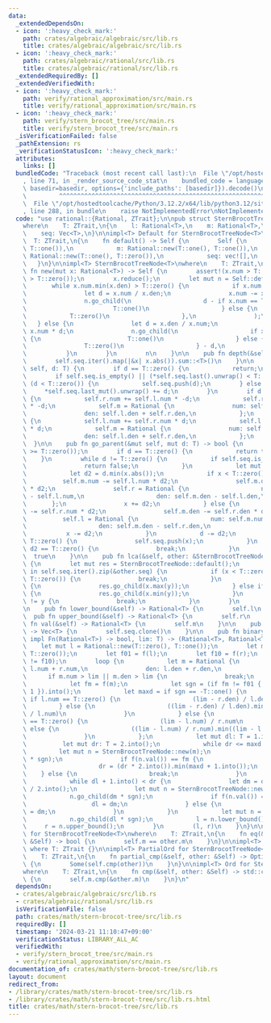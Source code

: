```yaml
---
data:
  _extendedDependsOn:
  - icon: ':heavy_check_mark:'
    path: crates/algebraic/algebraic/src/lib.rs
    title: crates/algebraic/algebraic/src/lib.rs
  - icon: ':heavy_check_mark:'
    path: crates/algebraic/rational/src/lib.rs
    title: crates/algebraic/rational/src/lib.rs
  _extendedRequiredBy: []
  _extendedVerifiedWith:
  - icon: ':heavy_check_mark:'
    path: verify/rational_approximation/src/main.rs
    title: verify/rational_approximation/src/main.rs
  - icon: ':heavy_check_mark:'
    path: verify/stern_brocot_tree/src/main.rs
    title: verify/stern_brocot_tree/src/main.rs
  _isVerificationFailed: false
  _pathExtension: rs
  _verificationStatusIcon: ':heavy_check_mark:'
  attributes:
    links: []
  bundledCode: "Traceback (most recent call last):\n  File \"/opt/hostedtoolcache/Python/3.12.2/x64/lib/python3.12/site-packages/onlinejudge_verify/documentation/build.py\"\
    , line 71, in _render_source_code_stat\n    bundled_code = language.bundle(stat.path,\
    \ basedir=basedir, options={'include_paths': [basedir]}).decode()\n          \
    \         ^^^^^^^^^^^^^^^^^^^^^^^^^^^^^^^^^^^^^^^^^^^^^^^^^^^^^^^^^^^^^^^^^^^^^^^^^^^^^^^^^\n\
    \  File \"/opt/hostedtoolcache/Python/3.12.2/x64/lib/python3.12/site-packages/onlinejudge_verify/languages/rust.py\"\
    , line 288, in bundle\n    raise NotImplementedError\nNotImplementedError\n"
  code: "use rational::{Rational, ZTrait};\n\npub struct SternBrocotTreeNode<T>\n\
    where\n    T: ZTrait,\n{\n    l: Rational<T>,\n    m: Rational<T>,\n    r: Rational<T>,\n\
    \    seq: Vec<T>,\n}\n\nimpl<T> Default for SternBrocotTreeNode<T>\nwhere\n  \
    \  T: ZTrait,\n{\n    fn default() -> Self {\n        Self {\n            l: Rational::new(T::zero(),\
    \ T::one()),\n            m: Rational::new(T::one(), T::one()),\n            r:\
    \ Rational::new(T::one(), T::zero()),\n            seq: vec![],\n        }\n \
    \   }\n}\n\nimpl<T> SternBrocotTreeNode<T>\nwhere\n    T: ZTrait,\n{\n    pub\
    \ fn new(mut x: Rational<T>) -> Self {\n        assert!(x.num > T::zero() && x.den\
    \ > T::zero());\n        x.reduce();\n        let mut n = Self::default();\n \
    \       while x.num.min(x.den) > T::zero() {\n            if x.num > x.den {\n\
    \                let d = x.num / x.den;\n                x.num -= x.den * d;\n\
    \                n.go_child(\n                    d - if x.num == T::zero() {\n\
    \                        T::one()\n                    } else {\n            \
    \            T::zero()\n                    },\n                );\n         \
    \   } else {\n                let d = x.den / x.num;\n                x.den -=\
    \ x.num * d;\n                n.go_child(\n                    if x.den == T::zero()\
    \ {\n                        T::one()\n                    } else {\n        \
    \                T::zero()\n                    } - d,\n                );\n \
    \           }\n        }\n        n\n    }\n\n    pub fn depth(&self) -> T {\n\
    \        self.seq.iter().map(|&x| x.abs()).sum::<T>()\n    }\n\n    pub fn go_child(&mut\
    \ self, d: T) {\n        if d == T::zero() {\n            return;\n        }\n\
    \        if self.seq.is_empty() || (*self.seq.last().unwrap() < T::zero()) !=\
    \ (d < T::zero()) {\n            self.seq.push(d);\n        } else {\n       \
    \     *self.seq.last_mut().unwrap() += d;\n        }\n        if d < T::zero()\
    \ {\n            self.r.num += self.l.num * -d;\n            self.r.den += self.l.den\
    \ * -d;\n            self.m = Rational {\n                num: self.l.num + self.r.num,\n\
    \                den: self.l.den + self.r.den,\n            };\n        } else\
    \ {\n            self.l.num += self.r.num * d;\n            self.l.den += self.r.den\
    \ * d;\n            self.m = Rational {\n                num: self.l.num + self.r.num,\n\
    \                den: self.l.den + self.r.den,\n            };\n        }\n  \
    \  }\n\n    pub fn go_parent(&mut self, mut d: T) -> bool {\n        assert!(d\
    \ >= T::zero());\n        if d == T::zero() {\n            return true;\n    \
    \    }\n        while d != T::zero() {\n            if self.seq.is_empty() {\n\
    \                return false;\n            }\n            let mut x = self.seq.pop().unwrap();\n\
    \            let d2 = d.min(x.abs());\n            if x < T::zero() {\n      \
    \          self.m.num -= self.l.num * d2;\n                self.m.den -= self.l.den\
    \ * d2;\n                self.r = Rational {\n                    num: self.m.num\
    \ - self.l.num,\n                    den: self.m.den - self.l.den,\n         \
    \       };\n                x += d2;\n            } else {\n                self.m.num\
    \ -= self.r.num * d2;\n                self.m.den -= self.r.den * d2;\n      \
    \          self.l = Rational {\n                    num: self.m.num - self.r.num,\n\
    \                    den: self.m.den - self.r.den,\n                };\n     \
    \           x -= d2;\n            }\n            d -= d2;\n            if x !=\
    \ T::zero() {\n                self.seq.push(x);\n            }\n            if\
    \ d2 == T::zero() {\n                break;\n            }\n        }\n      \
    \  true\n    }\n\n    pub fn lca(&self, other: &SternBrocotTreeNode<T>) -> SternBrocotTreeNode<T>\
    \ {\n        let mut res = SternBrocotTreeNode::default();\n        for (&x, &y)\
    \ in self.seq.iter().zip(&other.seq) {\n            if (x < T::zero()) != (y <\
    \ T::zero()) {\n                break;\n            }\n            if x < T::zero()\
    \ {\n                res.go_child(x.max(y));\n            } else if x > T::zero()\
    \ {\n                res.go_child(x.min(y));\n            }\n            if x\
    \ != y {\n                break;\n            }\n        }\n        res\n    }\n\
    \n    pub fn lower_bound(&self) -> Rational<T> {\n        self.l\n    }\n\n  \
    \  pub fn upper_bound(&self) -> Rational<T> {\n        self.r\n    }\n\n    pub\
    \ fn val(&self) -> Rational<T> {\n        self.m\n    }\n\n    pub fn path(&self)\
    \ -> Vec<T> {\n        self.seq.clone()\n    }\n\n    pub fn binary_search(f:\
    \ impl Fn(Rational<T>) -> bool, lim: T) -> (Rational<T>, Rational<T>) {\n    \
    \    let mut l = Rational::new(T::zero(), T::one());\n        let mut r = Rational::new(T::one(),\
    \ T::zero());\n        let f01 = f(l);\n        let f10 = f(r);\n        assert!(f01\
    \ != f10);\n        loop {\n            let m = Rational {\n                num:\
    \ l.num + r.num,\n                den: l.den + r.den,\n            };\n      \
    \      if m.num > lim || m.den > lim {\n                break;\n            }\n\
    \            let fm = f(m);\n            let sgn = (if fm != f01 { -1 } else {\
    \ 1 }).into();\n            let maxd = if sgn == -T::one() {\n               \
    \ if l.num == T::zero() {\n                    (lim - r.den) / l.den\n       \
    \         } else {\n                    ((lim - r.den) / l.den).min((lim - r.num)\
    \ / l.num)\n                }\n            } else {\n                if r.den\
    \ == T::zero() {\n                    (lim - l.num) / r.num\n                }\
    \ else {\n                    ((lim - l.num) / r.num).min((lim - l.den) / r.den)\n\
    \                }\n            };\n            let mut dl: T = 1.into();\n  \
    \          let mut dr: T = 2.into();\n            while dr <= maxd {\n       \
    \         let mut n = SternBrocotTreeNode::new(m);\n                n.go_child(dr\
    \ * sgn);\n                if f(n.val()) == fm {\n                    dl = dr;\n\
    \                    dr = (dr * 2.into()).min(maxd + 1.into());\n            \
    \    } else {\n                    break;\n                }\n            }\n\
    \            while dl + 1.into() < dr {\n                let dm = dl + (dr - dl)\
    \ / 2.into();\n                let mut n = SternBrocotTreeNode::new(m);\n    \
    \            n.go_child(dm * sgn);\n                if f(n.val()) == fm {\n  \
    \                  dl = dm;\n                } else {\n                    dr\
    \ = dm;\n                }\n            }\n            let mut n = SternBrocotTreeNode::new(m);\n\
    \            n.go_child(dl * sgn);\n            l = n.lower_bound();\n       \
    \     r = n.upper_bound();\n        }\n        (l, r)\n    }\n}\n\nimpl<T> PartialEq\
    \ for SternBrocotTreeNode<T>\nwhere\n    T: ZTrait,\n{\n    fn eq(&self, other:\
    \ &Self) -> bool {\n        self.m == other.m\n    }\n}\n\nimpl<T> Eq for SternBrocotTreeNode<T>\
    \ where T: ZTrait {}\n\nimpl<T> PartialOrd for SternBrocotTreeNode<T>\nwhere\n\
    \    T: ZTrait,\n{\n    fn partial_cmp(&self, other: &Self) -> Option<std::cmp::Ordering>\
    \ {\n        Some(self.cmp(other))\n    }\n}\n\nimpl<T> Ord for SternBrocotTreeNode<T>\n\
    where\n    T: ZTrait,\n{\n    fn cmp(&self, other: &Self) -> std::cmp::Ordering\
    \ {\n        self.m.cmp(&other.m)\n    }\n}\n"
  dependsOn:
  - crates/algebraic/algebraic/src/lib.rs
  - crates/algebraic/rational/src/lib.rs
  isVerificationFile: false
  path: crates/math/stern-brocot-tree/src/lib.rs
  requiredBy: []
  timestamp: '2024-03-21 11:10:47+09:00'
  verificationStatus: LIBRARY_ALL_AC
  verifiedWith:
  - verify/stern_brocot_tree/src/main.rs
  - verify/rational_approximation/src/main.rs
documentation_of: crates/math/stern-brocot-tree/src/lib.rs
layout: document
redirect_from:
- /library/crates/math/stern-brocot-tree/src/lib.rs
- /library/crates/math/stern-brocot-tree/src/lib.rs.html
title: crates/math/stern-brocot-tree/src/lib.rs
---
```


